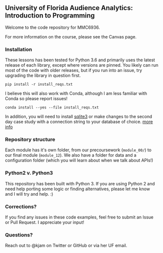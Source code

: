 ## University of Florida Audience Analytics: Introduction to Programming 

Welcome to the code repository for MMC6936. 

For more information on the course, please see the Canvas page.

### Installation

These lessons has been tested for Python 3.6 and primarily uses the latest release of each library, except where versions are pinned. You likely can run most of the code with older releases, but if you run into an issue, try upgrading the library in question first. 

```pip install -r install_reqs.txt```


I believe this will also work with Conda, although I am less familiar with Conda so please report issues!

```conda install --yes --file install_reqs.txt```

In addition, you will need to install [sqlite3](https://www.sqlite.org/) or make changes to the second day case study with a connection string to your database of choice. [more info](https://dataset.readthedocs.io/en/latest/quickstart.html#connecting-to-a-database)

### Repository structure

Each module has it's own folder, from our precoursework (`module_00/`) to our final module (`module_12`). We also have a folder for data and a configuration folder (which you will learn about when we talk about APIs!)

### Python2 v. Python3

This repository has been built with Python 3. If you are using Python 2 and need help porting some logic or finding alternatives, please let me know and I will try and help. :)

### Corrections?

If you find any issues in these code examples, feel free to submit an Issue or Pull Request. I appreciate your input!

### Questions?

Reach out to @kjam on Twitter or GitHub or via her UF email. 
